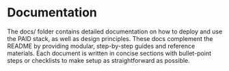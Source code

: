 # Documentation

The docs/ folder contains detailed documentation on how to deploy and use the PAID stack, as well as design principles. These docs complement the README by providing modular, step-by-step guides and reference materials. Each document is written in concise sections with bullet-point steps or checklists to make setup as straightforward as possible.